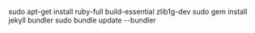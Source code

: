 sudo apt-get install ruby-full build-essential zlib1g-dev
sudo gem install jekyll bundler
sudo bundle update --bundler
